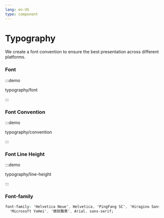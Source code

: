 ```yaml
---
lang: en-US
type: component
---
```


# Typography

We create a font convention to ensure the best presentation across different platforms.

### Font

:::demo

typography/font

:::

### Font Convention

:::demo

typography/convention

:::

### Font Line Height

:::demo

typography/line-height

:::

### Font-family

```css
font-family: 'Helvetica Neue', Helvetica, 'PingFang SC', 'Hiragino Sans GB',
  'Microsoft YaHei', '微软雅黑', Arial, sans-serif;
```
